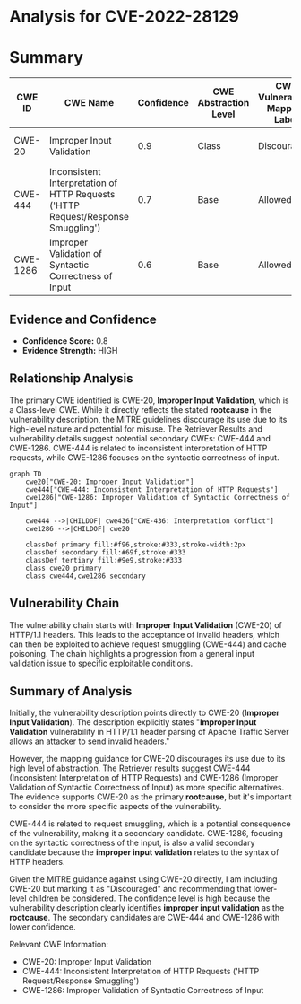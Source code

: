 # Analysis for CVE-2022-28129

# Summary
| CWE ID | CWE Name | Confidence | CWE Abstraction Level | CWE Vulnerability Mapping Label | CWE-Vulnerability Mapping Notes |
|---|---|---|---|---|---|
| CWE-20 | Improper Input Validation | 0.9 | Class | Discouraged | Consider lower-level children. |
| CWE-444 | Inconsistent Interpretation of HTTP Requests ('HTTP Request/Response Smuggling') | 0.7 | Base | Allowed | Secondary candidate. |
| CWE-1286 | Improper Validation of Syntactic Correctness of Input | 0.6 | Base | Allowed | Secondary candidate. |

## Evidence and Confidence

*   **Confidence Score:** 0.8
*   **Evidence Strength:** HIGH

## Relationship Analysis
The primary CWE identified is CWE-20, **Improper Input Validation**, which is a Class-level CWE. While it directly reflects the stated **rootcause** in the vulnerability description, the MITRE guidelines discourage its use due to its high-level nature and potential for misuse. The Retriever Results and vulnerability details suggest potential secondary CWEs: CWE-444 and CWE-1286. CWE-444 is related to inconsistent interpretation of HTTP requests, while CWE-1286 focuses on the syntactic correctness of input.

```mermaid
graph TD
    cwe20["CWE-20: Improper Input Validation"]
    cwe444["CWE-444: Inconsistent Interpretation of HTTP Requests"]
    cwe1286["CWE-1286: Improper Validation of Syntactic Correctness of Input"]

    cwe444 -->|CHILDOF| cwe436["CWE-436: Interpretation Conflict"]
    cwe1286 -->|CHILDOF| cwe20
    
    classDef primary fill:#f96,stroke:#333,stroke-width:2px
    classDef secondary fill:#69f,stroke:#333
    classDef tertiary fill:#9e9,stroke:#333
    class cwe20 primary
    class cwe444,cwe1286 secondary
```

## Vulnerability Chain
The vulnerability chain starts with **Improper Input Validation** (CWE-20) of HTTP/1.1 headers. This leads to the acceptance of invalid headers, which can then be exploited to achieve request smuggling (CWE-444) and cache poisoning. The chain highlights a progression from a general input validation issue to specific exploitable conditions.

## Summary of Analysis
Initially, the vulnerability description points directly to CWE-20 (**Improper Input Validation**). The description explicitly states "**Improper Input Validation** vulnerability in HTTP/1.1 header parsing of Apache Traffic Server allows an attacker to send invalid headers."

However, the mapping guidance for CWE-20 discourages its use due to its high level of abstraction. The Retriever results suggest CWE-444 (Inconsistent Interpretation of HTTP Requests) and CWE-1286 (Improper Validation of Syntactic Correctness of Input) as more specific alternatives. The evidence supports CWE-20 as the primary **rootcause**, but it's important to consider the more specific aspects of the vulnerability.

CWE-444 is related to request smuggling, which is a potential consequence of the vulnerability, making it a secondary candidate. CWE-1286, focusing on the syntactic correctness of the input, is also a valid secondary candidate because the **improper input validation** relates to the syntax of HTTP headers.

Given the MITRE guidance against using CWE-20 directly, I am including CWE-20 but marking it as "Discouraged" and recommending that lower-level children be considered. The confidence level is high because the vulnerability description clearly identifies **improper input validation** as the **rootcause**. The secondary candidates are CWE-444 and CWE-1286 with lower confidence.

Relevant CWE Information:
- CWE-20: Improper Input Validation
- CWE-444: Inconsistent Interpretation of HTTP Requests ('HTTP Request/Response Smuggling')
- CWE-1286: Improper Validation of Syntactic Correctness of Input